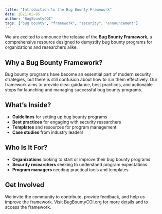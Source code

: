 ```yaml
---
title: "Introduction to the Bug Bounty Framework"
date: 2021-05-05
author: "BugBountyCOI"
tags: ["bug bounty", "framework", "security", "announcement"]
---
```


We are excited to announce the release of the **Bug Bounty Framework**, a comprehensive resource designed to demystify bug bounty programs for organizations and researchers alike.

## Why a Bug Bounty Framework?

Bug bounty programs have become an essential part of modern security strategies, but there is still confusion about how to run them effectively. Our framework aims to provide clear guidance, best practices, and actionable steps for launching and managing successful bug bounty programs.

## What’s Inside?

- **Guidelines** for setting up bug bounty programs
- **Best practices** for engaging with security researchers
- **Templates** and resources for program management
- **Case studies** from industry leaders

## Who Is It For?

- **Organizations** looking to start or improve their bug bounty programs
- **Security researchers** seeking to understand program expectations
- **Program managers** needing practical tools and templates

## Get Involved

We invite the community to contribute, provide feedback, and help us improve the framework. Visit [BugBountyCOI.org](https://bugbountycoi.org/) for more details and to access the framework.
